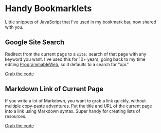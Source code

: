 # Handy Bookmarklets

Little snippets of JavaScript that I've used in my bookmark bar, now shared with you.

## Google Site Search

Redirect from the current page to a `site:` search of that page with any keyword you want. I've used this for 10+ years, going back to my time editing [ProgrammableWeb](https://www.programmableweb.com/), so it defaults to a search for "api."

[Grab the code](https://github.com/adamd/bookmarklets/blob/main/site-search.js)

## Markdown Link of Current Page

If you write a lot of Markdown, you want to grab a link quickly, without multiple copy-paste adventures. Put the title and URL of the current page into a link using Markdown syntax. Super handy for creating lists of resources.

[Grab the code](https://github.com/adamd/bookmarklets/blob/main/markdown-link.js)
